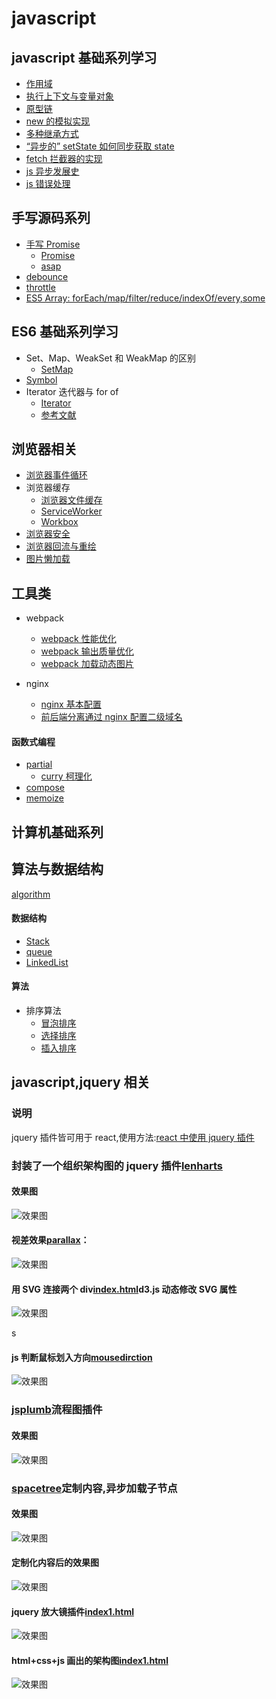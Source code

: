 # javascript

## javascript 基础系列学习

- [作用域](./interview/ES5/scope.md)
- [执行上下文与变量对象](./interview/ES5/execution-context.md)
- [原型链](./interview/prototype/prototype.md)
- [new 的模拟实现](./interview/ES5/new.md)
- [多种继承方式](./interview/prototype/extends.md)
- [“异步的” setState 如何同步获取 state](./interview/react-vue/setStateSync.md)
- [fetch 拦截器的实现](./interview/ES6/fetch.md)
- [js 异步发展史](./house/51youse/PPT-async.md)
- [js 错误处理](./interview/ES5/error.md)

## 手写源码系列

- [手写 Promise](./interview/function/promise.js)
  - [Promise](https://github.com/then/promise)
  - [asap](https://github.com/kriskowal/asap)
- [debounce](./interview/debounce.md)
- [throttle](./interview/debounce.md)
- [ES5 Array: forEach/map/filter/reduce/indexOf/every,some](./interview/ES5/array.md)

## ES6 基础系列学习

- Set、Map、WeakSet 和 WeakMap 的区别
  - [SetMap](./interview/ES6/SetMap.md)
- [Symbol](./interview/ES6/Symbol.md)
- Iterator 迭代器与 for of
  - [Iterator](./interview/ES6/Iterator.md)
  - [参考文献](https://github.com/mqyqingfeng/Blog/issues/90)

## 浏览器相关

- [浏览器事件循环](./house/51youse/PPT-broswer.md)
- 浏览器缓存
  - [浏览器文件缓存](./interview/browser/cache.md)
  - [ServiceWorker](./interview/browser/ServiceWorker.md)
  - [Workbox](./interview/browser/Workbox.md)
- [浏览器安全](./interview/browser/XSS.md)
- [浏览器回流与重绘](./interview/browser/repaint.md)
- [图片懒加载](./interview/browser/img-lazy.md)

## 工具类

- webpack

  - [webpack 性能优化](./webpack/optimization.md)
  - [webpack 输出质量优化](./webpack/output-optimization.md)
  - [webpack 加载动态图片](./webpack/dynamic-import-image.md)

- nginx
  - [nginx 基本配置](./tools/nginx/study.md)
  - [前后端分离通过 nginx 配置二级域名](./tools/nginx/secondary.md)

#### 函数式编程

- [partial](./interview/functional/partial.md)
  - [curry 柯理化](./interview/functional/curry.md)
- [compose](./interview/functional/compose.md)
- [memoize](./interview/functional/memoize.md)

## 计算机基础系列

<!-- #### 计算机网络
- [概述](./interview/computer/network.md)
- [数据交换](./interview/computer/network/exchange.md)
- [网络性能](./interview/computer/network/performance.md)
- 计算机网络体系结构
  - [OSI](./interview/computer/network/OSI.md)
  - [TCP-IP](./interview/computer/network/TCP-IP.md)
- [应用层:Web/Email/DNS](./interview/computer/network/appliction.md)
- [传输层](./interview/computer/network/transport.md)
-->

## 算法与数据结构

[algorithm](./interview/algorithm/README.md)

#### 数据结构

- [Stack](./interview/algorithm/structer/stack.md)
- [queue](./interview/algorithm/structer/queue.md)
- [LinkedList](./interview/algorithm/structer/LinkedList.md)
<!-- - [tree](./interview/algorithm/structer/tree.md)
- [graph](./interview/algorithm/structer/graph.md) -->

#### 算法

<!-- ![排序算法](./image/sort.webp) -->

- 排序算法
  - [冒泡排序](./interview/algorithm/sort/bubble-sort.js)
  - [选择排序](./interview/algorithm/sort/selection-sort.js)
  - [插入排序](./interview/algorithm/sort/insert-sort.js)

## javascript,jquery 相关

<!-- 说明 -->

### 说明

jquery 插件皆可用于 react,使用方法:[react 中使用 jquery 插件](https://github.com/liubin915249126/react-study/tree/master/jquery%20in%20react)

<!--lencharts-->

### 封装了一个组织架构图的 jquery 插件[lenharts](https://github.com/liubin915249126/javascript/tree/master/lencharts)

#### 效果图

![效果图](https://github.com/liubin915249126/javascript/blob/master/lencharts/image/lenchart.gif)

<!--视差效果-->

#### 视差效果[parallax](https://github.com/liubin915249126/javascript/blob/master/Parallax/index.html)：

![效果图](https://github.com/liubin915249126/javascript/blob/master/Parallax/img/parallax.gif)

#### 用 SVG 连接两个 div[index.html](https://github.com/liubin915249126/javascript/blob/master/SVG/index.html)d3.js 动态修改 SVG 属性

![效果图](https://github.com/liubin915249126/javascript/blob/master/SVG/image/svgDrag.gif)

<!--判断鼠标划入方向-->
s
#### js 判断鼠标划入方向[mousedirction](https://github.com/liubin915249126/javascript/blob/master/js-plugin/mouseDirction.html)

![效果图](https://github.com/liubin915249126/javascript/blob/master/image/dirction.gif)

<!-- jsplumb -->

### [jsplumb](https://github.com/liubin915249126/javascript/tree/master/jsplumb)流程图插件

#### 效果图

![效果图](https://github.com/liubin915249126/javascript/blob/master/jsplumb/image/index.gif)

<!-- spacetree -->

### [spacetree](https://github.com/liubin915249126/javascript/tree/master/spacetree)定制内容,异步加载子节点

#### 效果图

![效果图](https://github.com/liubin915249126/javascript/blob/master/spacetree/image/spacetree1.gif)

#### 定制化内容后的效果图

![效果图](https://github.com/liubin915249126/javascript/blob/master/spacetree/image/spacetree.gif)

#### jquery 放大镜插件[index1.html](https://github.com/liubin915249126/javascript/blob/master/imagezoom/index1.html)

![效果图](https://github.com/liubin915249126/javascript/blob/master/imagezoom/image/imagezoom.gif)

#### html+css+js 画出的架构图[index1.html](https://github.com/liubin915249126/javascript/blob/master/lencharts/examples/index1.html)

![效果图](https://github.com/liubin915249126/javascript/blob/master/lencharts/image/%E7%89%B9%E5%8C%BA%E5%BB%BA%E5%8F%91.png)
